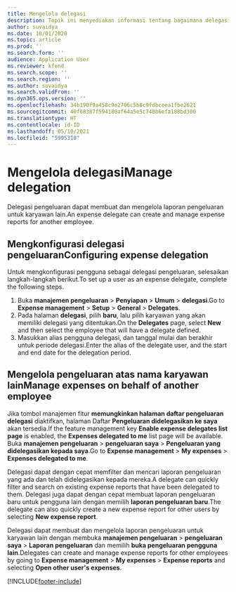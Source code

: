 ```yaml
---
title: Mengelola delegasi
description: Topik ini menyediakan informasi tentang bagaimana delegasi pengeluaran dapat membuat dan mengelola laporan pengeluaran untuk karyawan lain.
author: suvaidya
ms.date: 10/01/2020
ms.topic: article
ms.prod: ''
ms.search.form: ''
audience: Application User
ms.reviewer: kfend
ms.search.scope: ''
ms.search.region: ''
ms.author: suvaidya
ms.search.validFrom: ''
ms.dyn365.ops.version: ''
ms.openlocfilehash: 34b190f9a458c9e2706c5b8c9fdbceea1fbe2621
ms.sourcegitcommit: 40f68387f594180af64a5e5c748b6efa188bd300
ms.translationtype: HT
ms.contentlocale: id-ID
ms.lasthandoff: 05/10/2021
ms.locfileid: "5995310"
---
```

# <a name="manage-delegation"></a><span data-ttu-id="99d24-103">Mengelola delegasi</span><span class="sxs-lookup"><span data-stu-id="99d24-103">Manage delegation</span></span>
<span data-ttu-id="99d24-104">Delegasi pengeluaran dapat membuat dan mengelola laporan pengeluaran untuk karyawan lain.</span><span class="sxs-lookup"><span data-stu-id="99d24-104">An expense delegate can create and manage expense reports for another employee.</span></span>

## <a name="configuring-expense-delegation"></a><span data-ttu-id="99d24-105">Mengkonfigurasi delegasi pengeluaran</span><span class="sxs-lookup"><span data-stu-id="99d24-105">Configuring expense delegation</span></span>

<span data-ttu-id="99d24-106">Untuk mengkonfigurasi pengguna sebagai delegasi pengeluaran, selesaikan langkah-langkah berikut.</span><span class="sxs-lookup"><span data-stu-id="99d24-106">To set up a user as an expense delegate, complete the following steps.</span></span> 
1. <span data-ttu-id="99d24-107">Buka **manajemen pengeluaran** > **Penyiapan** > **Umum** > **delegasi**.</span><span class="sxs-lookup"><span data-stu-id="99d24-107">Go to **Expense management** > **Setup** > **General** > **Delegates**.</span></span> 
2. <span data-ttu-id="99d24-108">Pada halaman **delegasi**, pilih **baru**, lalu pilih karyawan yang akan memiliki delegasi yang ditentukan.</span><span class="sxs-lookup"><span data-stu-id="99d24-108">On the **Delegates** page, select **New** and then select the employee that will have a delegate defined.</span></span> 
3. <span data-ttu-id="99d24-109">Masukkan alias pengguna delegasi, dan tanggal mulai dan berakhir untuk periode delegasi.</span><span class="sxs-lookup"><span data-stu-id="99d24-109">Enter the alias of the delegate user, and the start and end date for the delegation period.</span></span>

## <a name="manage-expenses-on-behalf-of-another-employee"></a><span data-ttu-id="99d24-110">Mengelola pengeluaran atas nama karyawan lain</span><span class="sxs-lookup"><span data-stu-id="99d24-110">Manage expenses on behalf of another employee</span></span>

<span data-ttu-id="99d24-111">Jika tombol manajemen fitur **memungkinkan halaman daftar pengeluaran delegasi** diaktifkan, halaman Daftar **Pengeluaran didelegasikan ke saya** akan tersedia.</span><span class="sxs-lookup"><span data-stu-id="99d24-111">If the feature management key **Enable expense delegates list page** is enabled, the **Expenses delegated to me** list page will be available.</span></span> <span data-ttu-id="99d24-112">Buka **manajemen pengeluaran** > **pengeluaran saya** > **Pengeluaran yang didelegasikan kepada saya**.</span><span class="sxs-lookup"><span data-stu-id="99d24-112">Go to **Expense management** > **My expenses** > **Expenses delegated to me**.</span></span>

<span data-ttu-id="99d24-113">Delegasi dapat dengan cepat memfilter dan mencari laporan pengeluaran yang ada dan telah didelegasikan kepada mereka.</span><span class="sxs-lookup"><span data-stu-id="99d24-113">A delegate can quickly filter and search on existing expense reports that have been delegated to them.</span></span> <span data-ttu-id="99d24-114">Delegasi juga dapat dengan cepat membuat laporan pengeluaran baru untuk pengguna lain dengan memilih **laporan pengeluaran baru**.</span><span class="sxs-lookup"><span data-stu-id="99d24-114">The delegate can also quickly create a new expense report for other users by selecting **New expense report**.</span></span>

<span data-ttu-id="99d24-115">Delegasi dapat membuat dan mengelola laporan pengeluaran untuk karyawan lain dengan membuka **manajemen pengeluaran** > **pengeluaran saya** > **Laporan pengeluaran** dan memilih **buka pengeluaran pengguna lain**.</span><span class="sxs-lookup"><span data-stu-id="99d24-115">Delegates can create and manage expense reports for other employees by going to **Expense management** > **My expenses** > **Expense reports** and selecting **Open other user's expenses**.</span></span>


[!INCLUDE[footer-include](../includes/footer-banner.md)]